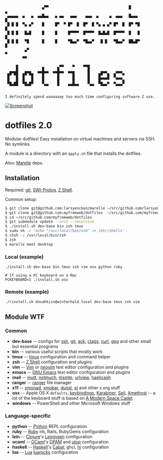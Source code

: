 ```
                                                                             
                 ▄▀▀                                     █                  ▄
 ▄▄▄▄▄  ▄   ▄  ▄▄█▄▄   ▄ ▄▄   ▄▄▄    ▄▄▄  ▄     ▄  ▄▄▄   █▄▄▄              █ 
 █ █ █  ▀▄ ▄▀    █     █▀  ▀ █▀  █  █▀  █ ▀▄ ▄ ▄▀ █▀  █  █▀ ▀█            █  
 █ █ █   █▄█     █     █     █▀▀▀▀  █▀▀▀▀  █▄█▄█  █▀▀▀▀  █   █           █   
 █ █ █   ▀█      █     █     ▀█▄▄▀  ▀█▄▄▀   █ █   ▀█▄▄▀  ██▄█▀          █    
         ▄▀                                                            ▀     
        ▀▀                                                                   
                                                        
     █           ▄      ▄▀▀    ▀    ▀▀█                 
  ▄▄▄█   ▄▄▄   ▄▄█▄▄  ▄▄█▄▄  ▄▄▄      █     ▄▄▄    ▄▄▄  
 █▀ ▀█  █▀ ▀█    █      █      █      █    █▀  █  █   ▀ 
 █   █  █   █    █      █      █      █    █▀▀▀▀   ▀▀▀▄ 
 ▀█▄██  ▀█▄█▀    ▀▄▄    █    ▄▄█▄▄    ▀▄▄  ▀█▄▄▀  ▀▄▄▄▀ 
                                                        

I definitely spend waaaaaay too much time configuring software I use.

```

[![Screenshot](https://imgur.com/mIkLDkN.png)](https://imgur.com/mIkLDkN)

# dotfiles 2.0

Modular dotfiles!
Easy installation on virtual machines and servers via SSH.
No symlinks.

A module is a directory with an `apply.sh` file that installs the dotfiles.

Also: [Marelle] deps.

[Marelle]: https://github.com/larsyencken/marelle

## Installation

Required: [git], [SWI-Prolog], [Z Shell].

Common setup:

```bash
$ git clone git@github.com:larsyencken/marelle ~/src/github.com/larsyencken/marelle
$ git clone git@github.com:myfreeweb/dotfiles  ~/src/github.com/myfreeweb/dotfiles
$ cd ~/src/github.com/myfreeweb/dotfiles
$ git submodule update --init --recursive
$ ./install.sh dev-base bin zsh tmux
$ sudo sh -c 'echo "/usr/local/bin/zsh" >> /etc/shells'
$ chsh -s /usr/local/bin/zsh
$ zsh
$ marelle meet desktop
```

### Local (example)

    ./install.sh dev-base bin tmux zsh vim osx python ruby
    
    # If using a PC keyboard on a Mac
    PCKEYBOARD=1 ./install.sh osx

### Remote (example)

    ./rinstall.sh dovahkiin@winterhold.local dev-base tmux zsh vim

## Module WTF

### Common

- **dev-base** -- configs for [ssh], [git], [ack], [ctags], [curl], [gpg] and other small but essential programs
- **bin** -- various useful scripts that mostly work
- **tmux** -- [tmux] configuration and command helper
- **zsh** -- [Z Shell] configuration and plugins
- **vim** -- [Vim] *or [neovim]* text editor configuration and plugins
- **emacs** -- [GNU Emacs] text editor configuration and plugins
- **mail** -- [mutt], [notmuch], [msmtp], [urlview], [hashcash]
- **ranger** -- [ranger] file manager
- **x11** -- [xmonad], [xmobar], [dunst], [st] and other x.org stuff
- **osx** -- Apple OS X `defaults`, [keybindings], [Karabiner], [Seil], [Amethyst] -- a lot of the keyboard stuff is based on [A Modern Space Cadet]
- **windows** -- PowerShell and other Microsoft Windows stuff

[ssh]: http://www.openssh.com
[git]: http://git-scm.com
[ack]: http://beyondgrep.com
[ctags]: http://ctags.sourceforge.net
[curl]: http://curl.haxx.se
[gpg]: https://www.gnupg.org
[tmux]: http://tmux.sourceforge.net
[Z Shell]: http://zsh.sourceforge.net
[Vim]: http://www.vim.org
[neovim]: https://github.com/neovim/neovim
[GNU Emacs]: https://www.gnu.org/software/emacs/
[keybindings]: https://github.com/ttscoff/KeyBindings
[Karabiner]: https://pqrs.org/osx/karabiner/index.html.en
[Seil]: https://pqrs.org/osx/karabiner/seil.html.en
[Amethyst]: https://github.com/ianyh/Amethyst
[A Modern Space Cadet]: http://stevelosh.com/blog/2012/10/a-modern-space-cadet/
[mutt]: http://www.mutt.org
[notmuch]: http://notmuchmail.org
[msmtp]: https://wiki.archlinux.org/index.php/MSMTP
[urlview]: https://github.com/sigpipe/urlview
[hashcash]: http://hashcash.org
[xmonad]: http://xmonad.org
[xmobar]: http://projects.haskell.org/xmobar/
[dunst]: https://github.com/knopwob/dunst
[st]: http://st.suckless.org/
[ranger]: http://ranger.nongnu.org/

### Language-specific

- **python** -- [Python] REPL configuration
- **ruby** -- [Ruby] irb, Rails, RubyGems configuration
- **lein** -- [Clojure]'s [Leiningen] configuration
- **ocaml** -- [OCaml]'s [OPAM] and [utop] configuration
- **haskell** -- [Haskell]'s [Cabal], ghci, [hi] configuration
- **lua** -- [Lua] [luarocks] configuration

[SWI-Prolog]: http://www.swi-prolog.org/
[Python]: https://www.python.org
[Ruby]: https://www.ruby-lang.org/en/
[Clojure]: http://clojure.org
[Leiningen]: http://leiningen.org
[OCaml]: https://ocaml.org
[OPAM]: https://opam.ocaml.org
[utop]: https://github.com/diml/utop
[Haskell]: https://www.haskell.org
[Cabal]: https://www.haskell.org/cabal/
[hi]: https://github.com/fujimura/hi
[Lua]: http://www.lua.org
[luarocks]: https://rocks.moonscript.org
